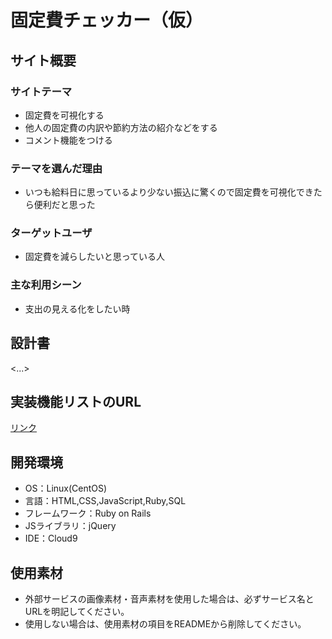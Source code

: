 # 固定費チェッカー（仮）

## サイト概要
### サイトテーマ
* 固定費を可視化する
* 他人の固定費の内訳や節約方法の紹介などをする
* コメント機能をつける

### テーマを選んだ理由
* いつも給料日に思っているより少ない振込に驚くので固定費を可視化できたら便利だと思った

### ターゲットユーザ
* 固定費を減らしたいと思っている人

### 主な利用シーン
* 支出の見える化をしたい時

## 設計書
<...>

## 実装機能リストのURL
[リンク](https://docs.google.com/spreadsheets/d/1XTTKADjgKAAAGu6gYaXiATj-FWWQPCyYTWYYwvkeHOk/edit?usp=sharing)


## 開発環境
- OS：Linux(CentOS)
- 言語：HTML,CSS,JavaScript,Ruby,SQL
- フレームワーク：Ruby on Rails
- JSライブラリ：jQuery
- IDE：Cloud9

## 使用素材
- 外部サービスの画像素材・音声素材を使用した場合は、必ずサービス名とURLを明記してください。
- 使用しない場合は、使用素材の項目をREADMEから削除してください。